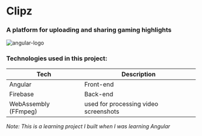 # Clipz

### A platform for uploading and sharing gaming highlights

![angular-logo](https://github.com/angular/angular/raw/main/aio/src/assets/images/logos/angular/angular.png)

### Technologies used in this project:

| Tech                 | Description                           |
| -------------------- | ------------------------------------- |
| Angular              | Front-end                             |
| Firebase             | Back-end                              |
| WebAssembly (FFmpeg) | used for processing video screenshots |

_Note: This is a learning project I built when I was learning Angular_
